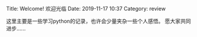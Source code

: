 Title: Welcome! 欢迎光临
Date: 2019-11-17 10:37
Category: review

这里主要是一些学习python的记录，也许会少量夹杂一些个人感悟。 
愿大家共同进步......
